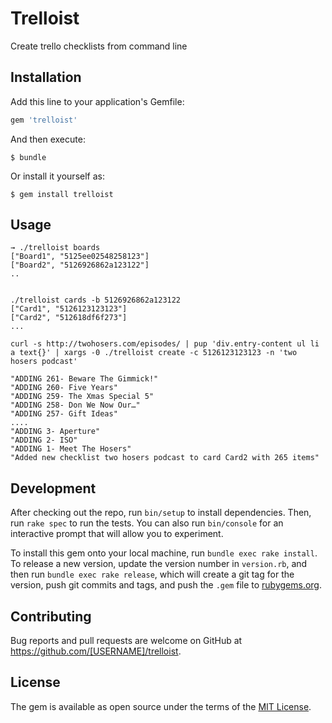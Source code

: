# Trelloist

Create trello checklists from command line

## Installation

Add this line to your application's Gemfile:

```ruby
gem 'trelloist'
```

And then execute:

    $ bundle

Or install it yourself as:

    $ gem install trelloist

## Usage

```
→ ./trelloist boards
["Board1", "5125ee02548258123"]
["Board2", "5126926862a123122"]
..


./trelloist cards -b 5126926862a123122
["Card1", "5126123123123"]
["Card2", "512618df6f273"]
...

curl -s http://twohosers.com/episodes/ | pup 'div.entry-content ul li a text{}' | xargs -0 ./trelloist create -c 5126123123123 -n 'two hosers podcast'

"ADDING 261- Beware The Gimmick!"
"ADDING 260- Five Years"
"ADDING 259- The Xmas Special 5"
"ADDING 258- Don We Now Our…"
"ADDING 257- Gift Ideas"
....
"ADDING 3- Aperture"
"ADDING 2- ISO"
"ADDING 1- Meet The Hosers"
"Added new checklist two hosers podcast to card Card2 with 265 items"
```

## Development

After checking out the repo, run `bin/setup` to install dependencies. Then, run `rake spec` to run the tests. You can also run `bin/console` for an interactive prompt that will allow you to experiment.

To install this gem onto your local machine, run `bundle exec rake install`. To release a new version, update the version number in `version.rb`, and then run `bundle exec rake release`, which will create a git tag for the version, push git commits and tags, and push the `.gem` file to [rubygems.org](https://rubygems.org).

## Contributing

Bug reports and pull requests are welcome on GitHub at https://github.com/[USERNAME]/trelloist.

## License

The gem is available as open source under the terms of the [MIT License](http://opensource.org/licenses/MIT).
